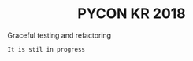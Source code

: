 <h1 align="center">PYCON KR 2018</h1>

<p align="">Graceful testing and refactoring</p>

```plaintext
It is stil in progress
```
